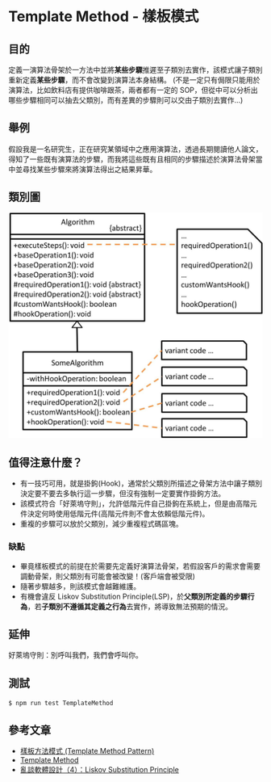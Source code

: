 # Template Method - 樣板模式
## 目的
定義一演算法骨架於一方法中並將**某些步驟**推遲至子類別去實作，該模式讓子類別重新定義**某些步驟**，而不會改變到演算法本身結構。
(不是一定只有侷限只能用於演算法，比如飲料店有提供咖啡跟茶，兩者都有一定的 SOP，但從中可以分析出哪些步驟相同可以抽去父類別，而有差異的步驟則可以交由子類別去實作...)

## 舉例
假設我是一名研究生，正在研究某領域中之應用演算法，透過長期閱讀他人論文，得知了一些既有演算法的步驟，而我將這些既有且相同的步驟描述於演算法骨架當中並尋找某些步驟來將演算法得出之結果昇華。

## 類別圖
![Image](uml/example.jpg)

## 值得注意什麼？
- 有一技巧可用，就是掛鉤(Hook)，通常於父類別所描述之骨架方法中讓子類別決定要不要去多執行這一步驟，但沒有強制一定要實作掛鉤方法。
- 該模式符合「好萊塢守則」，允許低階元件自己掛鉤在系統上，但是由高階元件決定何時使用低階元件(高階元件則不會太依賴低階元件)。
- 重複的步驟可以放於父類別，減少重複程式碼區塊。
### 缺點
- 畢竟樣板模式的前提在於需要先定義好演算法骨架，若假設客戶的需求會需要調動骨架，則父類別有可能會被改變！(客戶端會被受限)
- 隨著步驟越多，則該模式會越難維護。
- 有機會違反 Liskov Substitution Principle(LSP)，於**父類別所定義的步驟行為**，若**子類別不遵循其定義之行為**去實作，將導致無法預期的情況。

## 延伸
好萊塢守則：別呼叫我們，我們會呼叫你。

## 測試
```
$ npm run test TemplateMethod
```

## 參考文章
- [樣板方法模式 (Template Method Pattern)](http://corrupt003-design-pattern.blogspot.com/2016/07/template-method-pattern.html)
- [Template Method](https://refactoring.guru/design-patterns/template-method)
- [亂談軟體設計（4）：Liskov Substitution Principle](http://teddy-chen-tw.blogspot.com/2012/01/4.html)